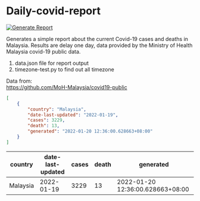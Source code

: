 # Daily-covid-report
[![Generate Report](https://github.com/yapkhaichuen/daily-covid-report/actions/workflows/generate-report.yml/badge.svg)](https://github.com/yapkhaichuen/daily-covid-report/actions/workflows/generate-report.yml)

Generates a simple report about the current Covid-19 cases and deaths in Malaysia.
Results are delay one day, data provided by 
the Ministry of Health Malaysia covid-19 public data.

1. data.json file for report output
2. timezone-test.py to find out all timezone

Data from: <br>
https://github.com/MoH-Malaysia/covid19-public

<!-- MARKDOWN-AUTO-DOCS:START (CODE:src=https://raw.githubusercontent.com/yapkhaichuen/daily-covid-report/main/data.json) -->
<!-- The below code snippet is automatically added from https://raw.githubusercontent.com/yapkhaichuen/daily-covid-report/main/data.json -->
```json
[
    {
        "country": "Malaysia",
        "date-last-updated": "2022-01-19",
        "cases": 3229,
        "death": 13,
        "generated": "2022-01-20 12:36:00.628663+08:00"
    }
]
```
<!-- MARKDOWN-AUTO-DOCS:END -->

<!-- MARKDOWN-AUTO-DOCS:START (JSON_TO_HTML_TABLE:src=./data.json) -->
<table class="JSON-TO-HTML-TABLE"><thead><tr><th class="country-th">country</th><th class="date-last-updated-th">date-last-updated</th><th class="cases-th">cases</th><th class="death-th">death</th><th class="generated-th">generated</th></tr></thead><tbody ><tr ><td class="country-td td_text">Malaysia</td><td class="date-last-updated-td td_text">2022-01-19</td><td class="cases-td td_num">3229</td><td class="death-td td_num">13</td><td class="generated-td td_text">2022-01-20 12:36:00.628663+08:00</td></tr></tbody></table>
<!-- MARKDOWN-AUTO-DOCS:END -->


